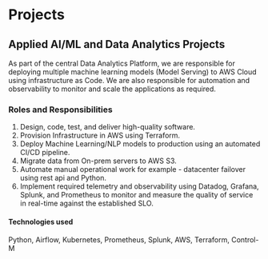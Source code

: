 # Projects

## Applied AI/ML and Data Analytics Projects

As part of the central Data Analytics Platform, we are responsible for deploying multiple machine learning models (Model Serving) to AWS Cloud using infrastructure as Code. 
We are also responsible for automation and observability to monitor and scale the applications as required.

### Roles and Responsibilities

  1. Design, code, test, and deliver high-quality software.
  2. Provision Infrastructure in AWS using Terraform.
  3. Deploy Machine Learning/NLP models to production using an automated CI/CD pipeline.
  4. Migrate data from On-prem servers to AWS S3.
  5. Automate manual operational work for example - datacenter failover using rest api and Python.
  6. Implement required telemetry and observability using Datadog, Grafana, Splunk, and Prometheus to monitor and measure the quality of service in real-time against the established SLO.

#### Technologies used
Python, Airflow, Kubernetes, Prometheus, Splunk, AWS, Terraform, Control-M



